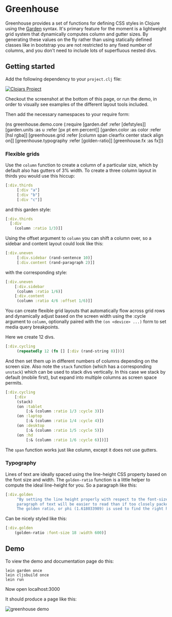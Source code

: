 # Greenhouse

Greenhouse provides a set of functions for defining CSS styles in Clojure using
the [Garden](https://github.com/noprompt/garden) syntax.  It's primary feature
for the moment is a lightweight grid system that dynamically computes column and
gutter sizes.  By generating these values on the fly rather than using
statically defined classes like in bootstrap you are not restricted to any fixed
number of columns, and you don't need to include lots of superfluous nested
divs.

## Getting started

Add the following dependency to your `project.clj` file:

[![Clojars Project](http://clojars.org/garden/latest-version.svg)](https://clojars.org/thinktopic/greenhouse)

Checkout the screenshot at the bottom of this page, or run the demo, in order to
visually see examples of the different layout tools included.

Then add the necessary namespaces to your require form:

(ns greenhouse.demo.core
  (:require
    [garden.def :refer [defstyles]]
    [garden.units :as u :refer [px pt em percent]]
    [garden.color :as color :refer [hsl rgba]]
    [greenhouse.grid :refer [column span clearfix center stack align on]]
    [greenhouse.typography :refer [golden-ratio]]
    [greenhouse.fx :as fx]))

### Flexible grids

Use the ```column``` function to create a column of a particular size, which by
default also has gutters of 3% width. To create a three column layout in
thirds you would use this hiccup:

```clojure
[:div.thirds
     [:div "a"]
     [:div "b"]
     [:div "c"]]
```

and this garden style:

```clojure
[:div.thirds
  [:div
    (column :ratio 1/3)]]
```

Using the offset argument to ```column``` you can shift a column over, so
a sidebar and content layout could look like this:

```clojure
[:div.uneven
     [:div.sidebar (rand-sentence 10)]
     [:div.content (rand-paragraph 2)]]
```
with the corresponding style:

```clojure
[:div.uneven
    [:div.sidebar
     (column :ratio 1/6)]
    [:div.content
     (column :ratio 4/6 :offset 1/6)]]
```

You can create flexible grid layouts that automatically flow across grid rows
and dynamically adjust based on the screen width using the :cycle argument to
```column```, optionally paired with the ```(on <device> ...)``` form to set
media query breakpoints.

Here we create 12 divs.

```clojure
[:div.cycling
     (repeatedly 12 (fn [] [:div (rand-string 8)]))]
```

And then set them up in different numbers of columns depending on the screen
size.  Also note the ```stack``` function (which has a corresponding
```unstack```) which can be used to stack divs vertically.  In this case we
stack by default (mobile first), but expand into multiple columns as screen
space permits.

```clojure
[:div.cycling
    [:div
     (stack)
     (on :tablet
         [:& (column :ratio 1/3 :cycle 3)])
     (on :laptop
         [:& (column :ratio 1/4 :cycle 4)])
     (on :desktop
         [:& (column :ratio 1/5 :cycle 5)])
     (on :hd
         [:& (column :ratio 1/6 :cycle 6)])]]
```

The ```span``` function works just like column, except it does not use gutters.

### Typography

Lines of text are ideally spaced using the line-height CSS property based on the
font size and width.  The ```golden-ratio``` function is a little helper to
compute the ideal line-height for you.  So a paragraph like this:

```clojure
[:div.golden
     "By setting the line height properly with respect to the font-size and content width a
     paragraph of text will be easier to read than if too closely packed or too far apart.
     The golden ratio, or phi (1.618033989) is used to find the right height."]
```
Can be nicely styled like this:

```clojure
[:div.golden
    (golden-ratio :font-size 18 :width 600)]
```

## Demo

To view the demo and documentation page do this:

    lein garden once
    lein cljsbuild once
    lein run

Now open localhost:3000

It should produce a page like this:

![greenhouse demo](https://raw.githubusercontent.com/thinktopic/greenhouse/master/resources/public/images/greenhouse-demo.png)
